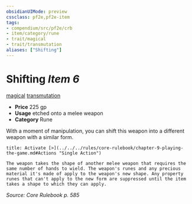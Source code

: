 ```yaml
---
obsidianUIMode: preview
cssclass: pf2e,pf2e-item
tags:
- compendium/src/pf2e/crb
- item/category/rune
- trait/magical
- trait/transmutation
aliases: ["Shifting"]
---
```

# Shifting *Item 6*  
[magical](../../../rules/traits/magical.md)  [transmutation](../../../rules/traits/transmutation.md)  

- **Price** 225 gp
- **Usage** etched onto a melee weapon
- **Category** Rune

With a moment of manipulation, you can shift this weapon into a different weapon with a similar form.

```ad-embed-ability
title: Activate [>](../../../rules/core-rulebook/chapter-9-playing-the-game.md#Actions "Single Action")

The weapon takes the shape of another melee weapon that requires the same number of hands to wield. The weapon's runes and any precious material it's made of apply to the weapon's new shape. Any property runes that can't apply to the new form are suppressed until the item takes a shape to which they can apply.
```

*Source: Core Rulebook p. 585*

